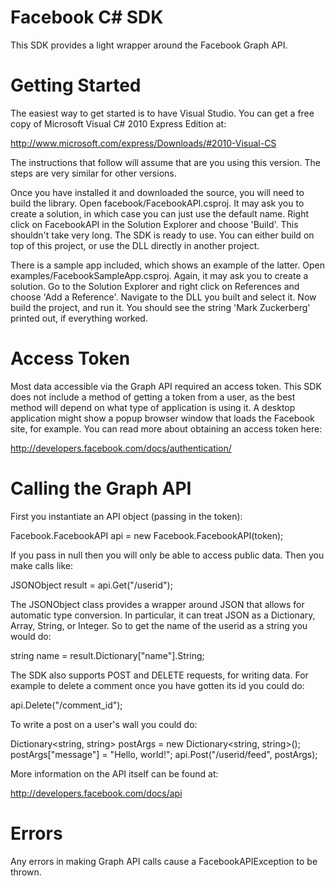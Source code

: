 Facebook C# SDK
===============

This SDK provides a light wrapper around the Facebook Graph API.

Getting Started
===============

The easiest way to get started is to have Visual Studio. You can get a free copy
of Microsoft Visual C# 2010 Express Edition at:

 http://www.microsoft.com/express/Downloads/#2010-Visual-CS

The instructions that follow will assume that are you using this version. The
steps are very similar for other versions.

Once you have installed it and downloaded the source, you will need to build 
the library. Open facebook/FacebookAPI.csproj. It may ask you to create a 
solution, in which case you can just use the default name. Right click on 
FacebookAPI in the Solution Explorer and choose 'Build'. This shouldn't 
take very long. The SDK is ready to use. You can either build on top of
this project, or use the DLL directly in another project. 

There is a sample app included, which shows an example of the latter. Open
examples/FacebookSampleApp.csproj. Again, it may ask you to create a solution.
Go to the Solution Explorer and right click on References and choose
'Add a Reference'. Navigate to the DLL you built and select it. Now build
the project, and run it. You should see the string 'Mark Zuckerberg' printed
out, if everything worked.

Access Token
============

Most data accessible via the Graph API required an access token. This SDK
does not include a method of getting a token from a user, as the best method
will depend on what type of application is using it. A desktop application
might show a popup browser window that loads the Facebook site, for example.
You can read more about obtaining an access token here:

 http://developers.facebook.com/docs/authentication/

Calling the Graph API
=====================

First you instantiate an API object (passing in the token):

  Facebook.FacebookAPI api = new Facebook.FacebookAPI(token);

If you pass in null then you will only be able to access public data.
Then you make calls like:

  JSONObject result = api.Get("/userid");

The JSONObject class provides a wrapper around JSON that allows for automatic
type conversion. In particular, it can treat JSON as a Dictionary, Array,
String, or Integer. So to get the name of the userid as a string you would do:

  string name = result.Dictionary["name"].String;

The SDK also supports POST and DELETE requests, for writing data. For example
to delete a comment once you have gotten its id you could do:

  api.Delete("/comment_id");

To write a post on a user's wall you could do:

  Dictionary<string, string> postArgs = new Dictionary<string, string>();
  postArgs["message"] = "Hello, world!";
  api.Post("/userid/feed", postArgs);

More information on the API itself can be found at:

  http://developers.facebook.com/docs/api

Errors
======

Any errors in making Graph API calls cause a FacebookAPIException to be thrown.
